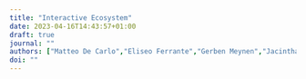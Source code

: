 ```yaml
---
title: "Interactive Ecosystem"
date: 2023-04-16T14:43:57+01:00
draft: true
journal: ""
authors: ["Matteo De Carlo","Eliseo Ferrante","Gerben Meynen","Jacintha Ellers","A.E. Eiben"]
doi: ""
---
```

